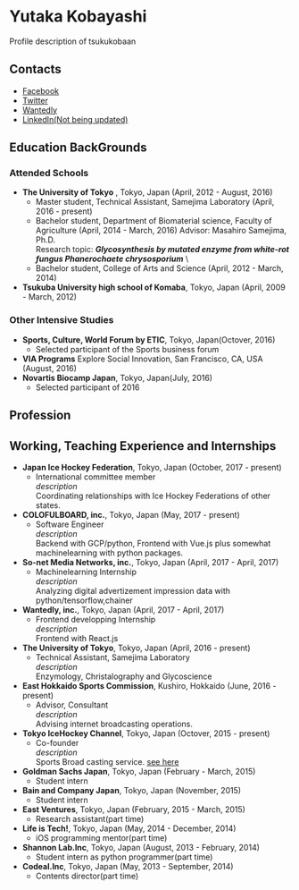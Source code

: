 # Yutaka Kobayashi
Profile description of tsukukobaan

## Contacts
* [Facebook](https://www.facebook.com/tsukukobaan)
* [Twitter](https://twitter.com/tsukukobaan)
* [Wantedly](https://www.wantedly.com/users/277413)
* [LinkedIn(Not being updated)](www.linkedin.com/in/tsukukobaan)

## Education BackGrounds
### Attended Schools
- **The University of Tokyo** , Tokyo, Japan (April, 2012 - August, 2016)
  * Master student, Technical Assistant, Samejima Laboratory (April, 2016 - present)
  * Bachelor student, Department of Biomaterial science, Faculty of Agriculture (April, 2014 - March,  2016)
     Advisor: Masahiro Samejima, Ph.D. \
     Research topic: ***Glycosynthesis by mutated enzyme from white-rot fungus Phanerochaete chrysosporium*** \
  * Bachelor student, College of Arts and Science (April, 2012 - March, 2014)
- **Tsukuba University high school of Komaba**, Tokyo, Japan (April, 2009 - March, 2012)
	
### Other Intensive Studies
- **Sports, Culture, World Forum by ETIC**, Tokyo, Japan(Octover, 2016)
  * Selected participant of the Sports business forum
- **VIA Programs** Explore Social Innovation, San Francisco, CA, USA (August, 2016)
- **Novartis Biocamp Japan**, Tokyo, Japan(July, 2016)
  * Selected participant of 2016
	
## Profession

## Working, Teaching Experience and Internships
- **Japan Ice Hockey Federation**, Tokyo, Japan (October, 2017 - present)
  * International committee member\
	*description*\
	Coordinating relationships with Ice Hockey Federations of other states.
- **COLOFULBOARD, inc.**, Tokyo, Japan (May, 2017 - present)
  * Software Engineer\
	*description*\
	Backend with GCP/python, Frontend with Vue.js plus somewhat machinelearning with python packages.
- **So-net Media Networks, inc.**, Tokyo, Japan (April, 2017 - April, 2017)
  * Machinelearning Internship\
	*description*\
	Analyzing digital advertizement impression data with python/tensorflow,chainer
- **Wantedly, inc.**, Tokyo, Japan (April, 2017 - April, 2017)
  * Frontend developping Internship\
	*description*\
	Frontend with React.js
- **The University of Tokyo**, Tokyo, Japan (April, 2016 - present)
  * Technical Assistant, Samejima Laboratory\
	*description*\
	Enzymology, Christalography and Glycoscience
- **East Hokkaido Sports Commission**, Kushiro, Hokkaido (June, 2016 - present)
  * Advisor, Consultant\
	*description*\
	Advising internet broadcasting operations.
- **Tokyo IceHockey Channel**, Tokyo, Japan (Octover, 2015 - present)
  * Co-founder\
	*description*\
	Sports Broad casting service. [see here](https://www.facebook.com/tokyo.icehockey.channel)
- **Goldman Sachs Japan**, Tokyo, Japan (February - March, 2015)
  * Student intern
- **Bain and Company Japan**, Tokyo, Japan (November, 2015)
  * Student intern
- **East Ventures**, Tokyo, Japan (February, 2015 - March, 2015)
  * Research assistant(part time)
- **Life is Tech!**, Tokyo, Japan (May, 2014 - December, 2014)
  * iOS programming mentor(part time)
- **Shannon Lab.Inc**, Tokyo, Japan (August, 2013 - February, 2014)
  * Student intern as python programmer(part time)
- **Codeal.Inc**, Tokyo, Japan (May, 2013 - September, 2014)
  * Contents director(part time)


